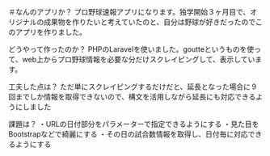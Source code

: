 ＃なんのアプリか？
プロ野球速報アプリになります。独学開始３ヶ月目で、オリジナルの成果物を作りたいと考えていたのと、自分は野球が好きだったのでこのアプリを作りました。

どうやって作ったのか？
PHPのLaravelを使いました。goutteというものを使って、web上からプロ野球情報を必要な分だけスクレイピングして、表示しています。

工夫した点は？
ただ単にスクレイピングするだけだと、延長となった場合に９回までしか情報を取得できないので、構文を活用しながら延長にも対応できるようにしました

課題は？
・URLの日付部分をパラメーターで指定できるようにする
・見た目をBootstrapなどで綺麗にする
・その日の試合数情報を取得し、日付毎に対応できるようにする
